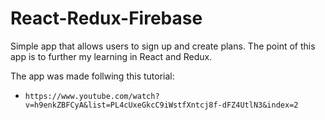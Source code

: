 # React-Redux-Firebase

Simple app that allows users to sign up and create plans.
The point of this app is to further my learning in React and Redux.

The app was made follwing this tutorial:
- `https://www.youtube.com/watch?v=h9enkZBFCyA&list=PL4cUxeGkcC9iWstfXntcj8f-dFZ4UtlN3&index=2`